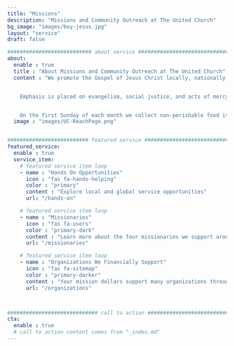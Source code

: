 ```yaml
---
title: "Missions"
description: "Missions and Community Outreach at The United Church"
bg_image: "images/boy-jesus.jpg"
layout: "service"
draft: false

########################### about service #############################
about:
  enable : true
  title : "About Missions and Community Outreach at The United Church"
  content : "We promote the Gospel of Jesus Christ locally, nationally, and internationally, primarily, but not exclusively, through our two denominations, the Presbyterian Church (U.S.A.) and the American Baptist Churches USA.


    Emphasis is placed on evangelism, social justice, and acts of mercy. We provide both financial and prayer support to missionaries and for mission projects around the world. Members of the church, both adult and youth, bring the love of Christ to others by participating  in mission trips. The United Church helps finance those missions trips.


    On the first Sunday of each month we collect non-perishable food items which are given alternately to Canandaigua Churches in Action and The Salvation Army to be distributed locally to those in need."
  image : "images/UC-ReachPage.png"


########################## featured service ############################
featured_service:
  enable : true
  service_item:
    # featured service item loop
    - name : "Hands On Opportunities"
      icon : "fas fa-hands-helping"
      color : "primary"
      content : "Explore local and global service opportunities"
      url: "/hands-on"

    # featured service item loop
    - name : "Missionaries"
      icon : "fas fa-users"
      color : "primary-dark"
      content : "Learn more about the four missionaries we support around the world"
      url: "/missionaries"

    # featured service item loop
    - name : "Organizations We Financially Support"
      icon : "fas fa-sitemap"
      color : "primary-darker"
      content : "Your mission dollars support many organizations throughout the year"
      url: "/organizations"



############################# call to action #################################
cta:
  enable : true
  # call to action content comes from "_index.md"
---
```

